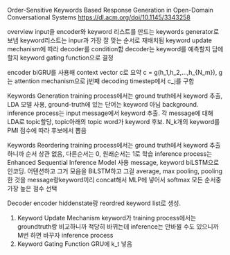 Order-Sensitive Keywords Based Response Generation in Open-Domain Conversational Systems
https://dl.acm.org/doi/10.1145/3343258

overview
input을 encoder와 keyword 리스트를 만드는 keywords generator로 보냄
keyword리스트는 inpur과 가장 잘 맞는 순서로 재배치됨
keyword update mechanism에 따라 decoder를 condition함
decoder는 keyword를 예측할지 담에 할지 keyword gating function으로 결정

encoder
biGRU를 사용해 context vector c로 요약
c = g(h_1,h_2,...,h_{N_m}), g는 attention mechanism으로 j번째 decoding timestep에서 c_j를 구함

Keywords Generation
training process에서는 ground truth에서 keyword 추출, LDA 모델 사용, ground-truth에 있는 단어는 keyword 아님 background. 
inference process는 input message에서 keyword 추출. 각 message에 대해 LDA로 topic할당, topic아래의 topic word가 keyword 후보.
		N_k개의 keyword를 PMI 점수에 따라 후보에서 뽑음

Keywords Reordering
training process에서는 ground truth에서 keyword 추출하니까 순서 상관 없음, 다른순서는 0, 원래순서는 1로 학습
inference process는 Enhanced Sequential Inference Model 사용
message, keyword biLSTM으로 인코딩. 어텐션하고 그거 모음을 BiLSTM하고 그걸 average, max pooling, 
pooling 한 것을 message랑keyword끼리 concat해서 MLP에 넣어서 softmax
모든 순서중 가장 높은 점수 선택

Decoder
encoder hiddenstate랑 reordred keyword list로 생성.
1) Keyword Update Mechanism
keyword가 training process에서는 groundtruth랑 비교하니까 적당히 바뀌는데 inference는 안바뀔 수도 있으니까 M번 하면 바꾸자 
inference process
2)  Keyword Gating Function
GRU에 k_t 넣음
